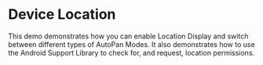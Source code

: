 # Device Location

This demo demonstrates how you can enable Location Display and switch between different types of AutoPan Modes. It also demonstrates how to use the Android Support Library to check for, and request, location permissions.